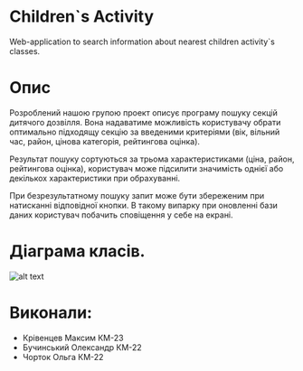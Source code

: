 # Children`s Activity
Web-application to search information about nearest children activity`s classes.


# Опис

Розроблений нашою групою проект описує програму пошуку секцій дитячого дозвілля. Вона надаватиме можливість користувачу обрати оптимально підходящу секцію за введеними критеріями (вік, вільний час, район, цінова категорія, рейтингова оцінка). 

Результат пошуку сортуються  за трьома характеристиками (ціна, район, рейтингова оцінка), користувач може підсилити значимість однієї або декількох характеристики при обрахуванні.

При безрезультатному пошуку запит може бути збереженим при натисканні відповідної кнопки. В такому випарку при оновленні бази даних користувач побачить сповіщення у себе на екрані.


# Діаграма класів.

![alt text](https://raw.githubusercontent.com/mkriventsev/activity-KrBuCh/master/Schema.png "Schema")

# Виконали:
* Крівенцев Максим КМ-23
* Бучинський Олександр КМ-22
* Чорток Ольга КМ-22

